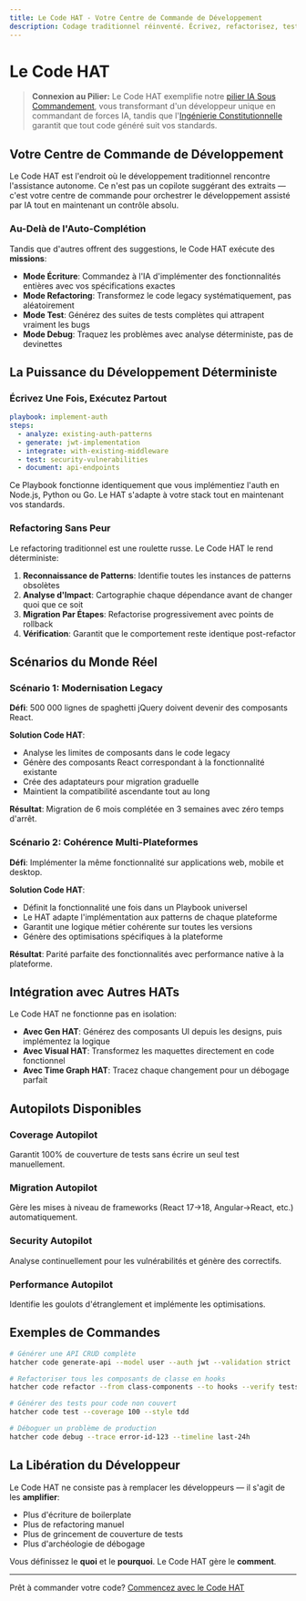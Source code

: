 ```yaml
---
title: Le Code HAT - Votre Centre de Commande de Développement
description: Codage traditionnel réinventé. Écrivez, refactorisez, testez et déployez avec assistance IA déterministe tout en maintenant un contrôle complet.
---
```


# <DocIcon type="code" inline /> Le Code HAT

> **Connexion au Pilier:** Le Code HAT exemplifie notre [pilier IA Sous Commandement](/fr/pillars-ai-under-command), vous transformant d'un développeur unique en commandant de forces IA, tandis que l'[Ingénierie Constitutionnelle](/fr/constitutional-engineering) garantit que tout code généré suit vos standards.

## Votre Centre de Commande de Développement

Le Code HAT est l'endroit où le développement traditionnel rencontre l'assistance autonome. Ce n'est pas un copilote suggérant des extraits — c'est votre centre de commande pour orchestrer le développement assisté par IA tout en maintenant un contrôle absolu.

### Au-Delà de l'Auto-Complétion

Tandis que d'autres offrent des suggestions, le Code HAT exécute des **missions**:

- **Mode Écriture**: Commandez à l'IA d'implémenter des fonctionnalités entières avec vos spécifications exactes
- **Mode Refactoring**: Transformez le code legacy systématiquement, pas aléatoirement
- **Mode Test**: Générez des suites de tests complètes qui attrapent vraiment les bugs
- **Mode Debug**: Traquez les problèmes avec analyse déterministe, pas de devinettes

## La Puissance du Développement Déterministe

### Écrivez Une Fois, Exécutez Partout

```yaml
playbook: implement-auth
steps:
  - analyze: existing-auth-patterns
  - generate: jwt-implementation
  - integrate: with-existing-middleware
  - test: security-vulnerabilities
  - document: api-endpoints
```

Ce Playbook fonctionne identiquement que vous implémentiez l'auth en Node.js, Python ou Go. Le HAT s'adapte à votre stack tout en maintenant vos standards.

### Refactoring Sans Peur

Le refactoring traditionnel est une roulette russe. Le Code HAT le rend déterministe:

1. **Reconnaissance de Patterns**: Identifie toutes les instances de patterns obsolètes
2. **Analyse d'Impact**: Cartographie chaque dépendance avant de changer quoi que ce soit
3. **Migration Par Étapes**: Refactorise progressivement avec points de rollback
4. **Vérification**: Garantit que le comportement reste identique post-refactor

## Scénarios du Monde Réel

### Scénario 1: Modernisation Legacy

**Défi**: 500 000 lignes de spaghetti jQuery doivent devenir des composants React.

**Solution Code HAT**:

- Analyse les limites de composants dans le code legacy
- Génère des composants React correspondant à la fonctionnalité existante
- Crée des adaptateurs pour migration graduelle
- Maintient la compatibilité ascendante tout au long

**Résultat**: Migration de 6 mois complétée en 3 semaines avec zéro temps d'arrêt.

### Scénario 2: Cohérence Multi-Plateformes

**Défi**: Implémenter la même fonctionnalité sur applications web, mobile et desktop.

**Solution Code HAT**:

- Définit la fonctionnalité une fois dans un Playbook universel
- Le HAT adapte l'implémentation aux patterns de chaque plateforme
- Garantit une logique métier cohérente sur toutes les versions
- Génère des optimisations spécifiques à la plateforme

**Résultat**: Parité parfaite des fonctionnalités avec performance native à la plateforme.

## Intégration avec Autres HATs

Le Code HAT ne fonctionne pas en isolation:

- **Avec Gen HAT**: Générez des composants UI depuis les designs, puis implémentez la logique
- **Avec Visual HAT**: Transformez les maquettes directement en code fonctionnel
- **Avec Time Graph HAT**: Tracez chaque changement pour un débogage parfait

## Autopilots Disponibles

### Coverage Autopilot

Garantit 100% de couverture de tests sans écrire un seul test manuellement.

### Migration Autopilot

Gère les mises à niveau de frameworks (React 17→18, Angular→React, etc.) automatiquement.

### Security Autopilot

Analyse continuellement pour les vulnérabilités et génère des correctifs.

### Performance Autopilot

Identifie les goulots d'étranglement et implémente les optimisations.

## Exemples de Commandes

```bash
# Générer une API CRUD complète
hatcher code generate-api --model user --auth jwt --validation strict

# Refactoriser tous les composants de classe en hooks
hatcher code refactor --from class-components --to hooks --verify tests

# Générer des tests pour code non couvert
hatcher code test --coverage 100 --style tdd

# Déboguer un problème de production
hatcher code debug --trace error-id-123 --timeline last-24h
```

## La Libération du Développeur

Le Code HAT ne consiste pas à remplacer les développeurs — il s'agit de les **amplifier**:

- Plus d'écriture de boilerplate
- Plus de refactoring manuel
- Plus de grincement de couverture de tests
- Plus d'archéologie de débogage

Vous définissez le **quoi** et le **pourquoi**. Le Code HAT gère le **comment**.

---

Prêt à commander votre code? [Commencez avec le Code HAT](/fr/getting-started#code-hat)

<PageCTA
  title="Maîtrisez le Code HAT"
  subtitle="Transformez comment vous écrivez, testez et refactorisez le code avec amplification IA"
  buttonText="Coder Plus Intelligemment"
  buttonLink="/fr/getting-started"
  buttonStyle="secondary"
  footer="Commandez votre code. Amplifiez votre expertise."
/>
